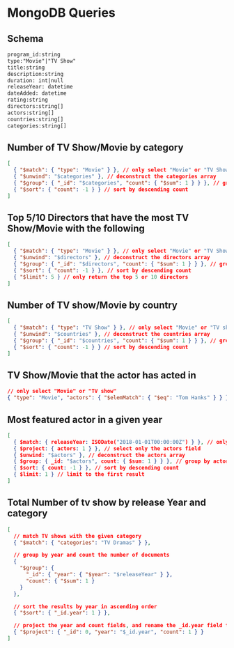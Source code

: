 # MongoDB Queries

## Schema

```txt
program_id:string
type:"Movie"|"TV Show"
title:string
description:string
duration: int|null
releaseYear: datetime
dateAdded: datetime
rating:string
directors:string[]
actors:string[]
countries:string[]
categories:string[]
```

## Number of TV Show/Movie by category

```json
[
  { "$match": { "type": "Movie" } }, // only select "Movie" or "TV Show"
  { "$unwind": "$categories" }, // deconstruct the categories array
  { "$group": { "_id": "$categories", "count": { "$sum": 1 } } }, // group by category and count
  { "$sort": { "count": -1 } } // sort by descending count
]
```

## Top 5/10 Directors that have the most TV Show/Movie with the following

```json
[
  { "$match": { "type": "Movie" } }, // only select "Movie" or "TV Show" or remove it
  { "$unwind": "$directors" }, // deconstruct the directors array
  { "$group": { "_id": "$directors", "count": { "$sum": 1 } } }, // group by director and count
  { "$sort": { "count": -1 } }, // sort by descending count
  { "$limit": 5 } // only return the top 5 or 10 directors
]
```

## Number of TV show/Movie by country

```json
[
  { "$match": { "type": "TV Show" } }, // only select "Movie" or "TV show"
  { "$unwind": "$countries" }, // deconstruct the countries array
  { "$group": { "_id": "$countries", "count": { "$sum": 1 } } }, // group by country and count
  { "$sort": { "count": -1 } } // sort by descending count
]
```

## TV Show/Movie that the actor has acted in

```json
// only select "Movie" or "TV show"
{ "type": "Movie", "actors": { "$elemMatch": { "$eq": "Tom Hanks" } } }
```

## Most featured actor in a given year

```json
[
  { $match: { releaseYear: ISODate("2018-01-01T00:00:00Z") } }, // only select "movies" from 2018
  { $project: { actors: 1 } }, // select only the actors field
  { $unwind: "$actors" }, // deconstruct the actors array
  { $group: { _id: "$actors", count: { $sum: 1 } } }, // group by actor and count
  { $sort: { count: -1 } }, // sort by descending count
  { $limit: 1 } // limit to the first result
]
```

## Total Number of tv show by release Year and category

```json
[
  // match TV shows with the given category
  { "$match": { "categories": "TV Dramas" } },

  // group by year and count the number of documents
  {
    "$group": {
      "_id": { "year": { "$year": "$releaseYear" } },
      "count": { "$sum": 1 }
    }
  },

  // sort the results by year in ascending order
  { "$sort": { "_id.year": 1 } },

  // project the year and count fields, and rename the _id.year field to year
  { "$project": { "_id": 0, "year": "$_id.year", "count": 1 } }
]
```

